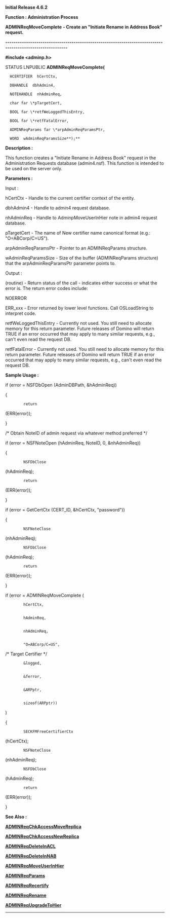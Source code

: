 




<!--
 /\* Font Definitions \*/
 @font-face
 {font-family:Helv;
 panose-1:2 11 6 4 2 2 2 3 2 4;}
@font-face
 {font-family:"Cambria Math";
 panose-1:2 4 5 3 5 4 6 3 2 4;}
 /\* Style Definitions \*/
 p.MsoNormal, li.MsoNormal, div.MsoNormal
 {margin-top:0cm;
 margin-right:0cm;
 margin-bottom:8.0pt;
 margin-left:0cm;
 line-height:107%;
 font-size:11.0pt;
 font-family:"Calibri",sans-serif;}
.MsoChpDefault
 {font-size:11.0pt;}
.MsoPapDefault
 {margin-bottom:8.0pt;
 line-height:107%;}
 /\* Page Definitions \*/
 @page WordSection1
 {size:612.0pt 792.0pt;
 margin:72.0pt 72.0pt 72.0pt 72.0pt;}
div.WordSection1
 {page:WordSection1;}
-->




**Initial Release 4.6.2**



**Function : Administration Process**



**ADMINReqMoveComplete** **- Create an
"Initiate Rename in Address Book" request.**


**----------------------------------------------------------------------------------------------------------**



**#include <adminp.h>**



STATUS
LNPUBLIC **ADMINReqMoveComplete(**  

      HCERTIFIER  hCertCtx,  

      DBHANDLE  dbhAdmin4,  

      NOTEHANDLE  nhAdminReq,  

      char far \*pTargetCert,  

      BOOL far \*retfWeLoggedThisEntry,  

      BOOL far \*retfFatalError,  

      ADMINReqParams far \*arpAdminReqParamsPtr,  

      WORD  wAdminReqParamsSize**);**



**Description :**



This
function creates a "Initiate Rename in Address Book" request in the
Administration Requests database (admin4.nsf). This function is intended to be
used on the server only.


 


**Parameters :**



Input :  

hCertCtx  -  Handle to the current certifier context of the entity.  

  

dbhAdmin4  -  Handle to admin4 request database.  

  

nhAdminReq  -  Handle to AdminpMoveUserInHier note in admin4 request database.  

  

pTargetCert  -  The name of New certifier name canonical format (e.g.:
"O=ABCorp/C=US").  

  

arpAdminReqParamsPtr  -  Pointer to an ADMINReqParams structure.  

  

wAdminReqParamsSize  -  Size of the buffer (ADMINReqParams structure) that the
arpAdminReqParamsPtr parameter points to.  

  




Output :  

(routine)  -  Return status of the call - indicates either success or what the
error is.  The return error codes include:  

  

NOERROR  

  

ERR\_xxx - Error returned by lower level functions. Call OSLoadString to
interpret code.  

  

  

retfWeLoggedThisEntry  -  Currently not used. You still need to allocate memory
for this return parameter.  Future releases of Domino will return TRUE if an
error occurred that may apply to many similar requests, e.g., can't even read
the request DB.  

  

retfFatalError  -  Currently not used. You still need to allocate memory for
this return parameter.  Future releases of Domino will return TRUE if an error
occurred that may apply to many similar requests, e.g., can't even read the
request DB.  

  




 **Sample Usage :**



if (error =
NSFDbOpen (AdminDBPath, &hAdminReq))


{


            return
(ERR(error));


}


 


/\*
Obtain NoteID of admin request via whatever method preferred \*/ 


 


if
(error = NSFNoteOpen (hAdminReq, NoteID, 0, &nhAdminReq))


{


            NSFDbClose
(hAdminReq);


            return
(ERR(error));


}


 


if
(error = GetCertCtx (CERT\_ID, &hCertCtx, "password"))


{


            NSFNoteClose
(nhAdminReq);


            NSFDbClose
(hAdminReq);


            return
(ERR(error));


}


     



if
(error = ADMINReqMoveComplete (


            hCertCtx,


            hAdminReq,


            nhAdminReq,


            "O=ABCorp/C=US",
/\* Target Certifier \*/


            &logged,


            &ferror,


            &ARPptr,


            sizeof(ARPptr))
)


{


            SECKFMFreeCertifierCtx
(hCertCtx);


            NSFNoteClose
(nhAdminReq);


            NSFDbClose
(hAdminReq);


            return
(ERR(error));


}


 **See Also :**


**[ADMINReqChkAccessMoveReplica](ADMINReqChkAccessMoveReplica.md)**


**[ADMINReqChkAccessNewReplica](ADMINReqChkAccessNewReplica.md)**


**[ADMINReqDeleteInACL](ADMINReqDeleteInACL.md)**


**[ADMINReqDeleteInNAB](ADMINReqDeleteInNAB.md)**


**[ADMINReqMoveUserInHier](ADMINReqMoveUserInHier.md)**


**[ADMINReqParams](ADMINReqParams.md)**


**[ADMINReqRecertify](ADMINReqRecertify.md)**


**[ADMINReqRename](ADMINReqRename.md)**


**[ADMINReqUpgradeToHier](ADMINReqUpgradeToHier.md)**



----------------------------------------------------------------------------------------------------------


 





